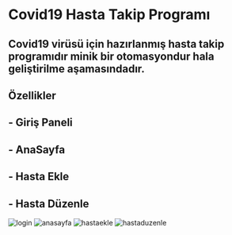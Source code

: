 # Covid19 Hasta Takip Programı

## Covid19 virüsü için hazırlanmış hasta takip programıdır minik bir otomasyondur hala geliştirilme aşamasındadır.

## Özellikler 

## - Giriş Paneli
## - AnaSayfa
## - Hasta Ekle
## - Hasta Düzenle



![login](https://user-images.githubusercontent.com/32311900/79166179-4d8c8f80-7ded-11ea-94cd-2500afd7e6a7.JPG)
![anasayfa](https://user-images.githubusercontent.com/32311900/79166181-4e252600-7ded-11ea-847e-c86e01fa0ab2.JPG)
![hastaekle](https://user-images.githubusercontent.com/32311900/79166184-4ebdbc80-7ded-11ea-8370-cda5aaf5370e.JPG)
![hastaduzenle](https://user-images.githubusercontent.com/32311900/79166186-4ebdbc80-7ded-11ea-9bb6-d9923ca736bb.JPG)
